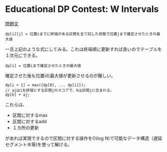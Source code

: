 # Educational DP Contest: W Intervals

[問題文](https://atcoder.jp/contests/dp/tasks/dp_w)

```
dp[i][j] = 位置iまでに終端がある区間を全て試した状態で位置jまで確定させたときの最大値
```

一旦上記のような式にしてみる。これは終端順に更新すれば良いのでテーブルを１次元にできる。

```
dp[i] = 位置iまで確定させたときの最大値
```
確定させた後も位置iの最大値が更新させるのが難しい。

```
dp[i + 1] = max({dp[0], ... dp[i]});
// ajはiを終端とする区間jのスコアで、kは区間jに含まれる。
dp[k] + aj;
```

これらは、
+ 区間に対するmax
+ 区間に対するadd
+ １カ所の更新

があれば実現できるので区間に対する操作をO(log N)で可能なデータ構造（遅延セグメント木等)を使って解ける。
